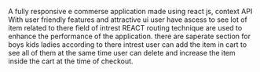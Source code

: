 A fully responsive e commerse application made using react js, context API 
<br>
With user friendly features and attractive ui user have ascess to see lot of item related to there field of intrest
REACT routing technique are used to enhance the performance of the application.
there are saperate section for boys kids ladies according to there intrest
user can add the item in cart to see all of them at the same time user can delete and increase the item inside the cart at the time of checkout.









